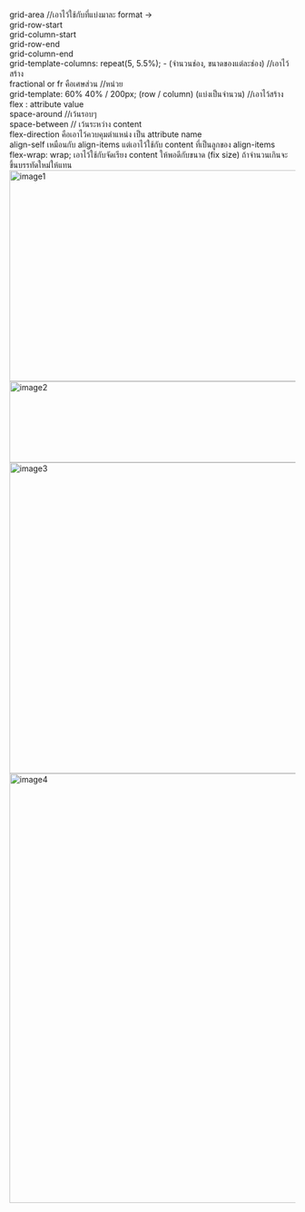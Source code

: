 <br>grid-area //เอาไว้ใช้กับที่แบ่งมาละ format ->
<br>  grid-row-start
<br>  grid-column-start
<br>  grid-row-end
<br>  grid-column-end
<br>grid-template-columns: repeat(5, 5.5%); - (จำนวนช่อง, ขนาดของแต่ละช่อง) //เอาไว้สร้าง
<br>fractional or fr คือเศษส่วน //หน่วย
<br>grid-template: 60% 40% / 200px; (row / column) (แบ่งเป็นจำนวน) //เอาไว้สร้าง
<br>flex : attribute value
<br> space-around //เว้นรอบๆ
<br> space-between // เว้นระหว่าง content
<br>flex-direction คือเอาไว้ควบคุมตำแหน่ง เป็น attribute name
<br>align-self เหมือนกับ align-items แต่เอาไว้ใช้กับ content ที่เป็นลูกของ align-items
<br>flex-wrap: wrap; เอาไว้ใช้กับจัดเรียง content ให้พอดีกับขนาด (fix size) ถ้าจำนวนเกินจะขึ้นบรรทัดใหม่ให้แทน
<br>
<img width="787" height="372" alt="image1" src="https://github.com/user-attachments/assets/d96f4efc-458d-4409-99c6-5ef700082932" />
<br>
<img width="790" height="143" alt="image2" src="https://github.com/user-attachments/assets/aa843711-f42c-4276-b3f1-294d08bd329c" />
<br>
<img width="792" height="548" alt="image3" src="https://github.com/user-attachments/assets/fede0808-d0ca-484d-8260-128b7a9c55ec" />
<br>
<img width="823" height="757" alt="image4" src="https://github.com/user-attachments/assets/d4f66f27-9de6-4038-9d40-47f2576bbded" />
